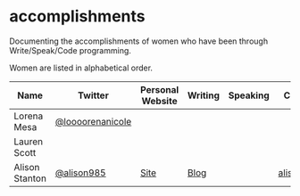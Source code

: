 # accomplishments

Documenting the accomplishments of women who have been through Write/Speak/Code programming.

Women are listed in alphabetical order.

Name | Twitter | Personal Website | Writing | Speaking | Coding|
-----|---------|------------------|---------|----------|--------|
Lorena Mesa | [@loooorenanicole](https://www.twitter.com/loooorenanicole)|||||
Lauren Scott | | | | | |
Alison Stanton | [@alison985](https://www.twitter.com/alison985) | [Site](http://www.alisonstanton.com) | [Blog](http://www.alisonstanton.com/alisons-blog/) | | [alison985](https://www.github.com/alison985/) | 
